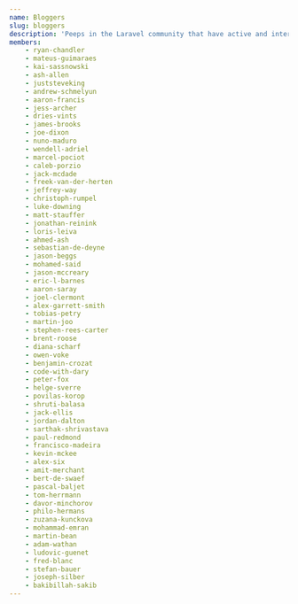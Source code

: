 ```yaml
---
name: Bloggers
slug: bloggers
description: 'Peeps in the Laravel community that have active and interesting blogs.'
members:
    - ryan-chandler
    - mateus-guimaraes
    - kai-sassnowski
    - ash-allen
    - juststeveking
    - andrew-schmelyun
    - aaron-francis
    - jess-archer
    - dries-vints
    - james-brooks
    - joe-dixon
    - nuno-maduro
    - wendell-adriel
    - marcel-pociot
    - caleb-porzio
    - jack-mcdade
    - freek-van-der-herten
    - jeffrey-way
    - christoph-rumpel
    - luke-downing
    - matt-stauffer
    - jonathan-reinink
    - loris-leiva
    - ahmed-ash
    - sebastian-de-deyne
    - jason-beggs
    - mohamed-said
    - jason-mccreary
    - eric-l-barnes
    - aaron-saray
    - joel-clermont
    - alex-garrett-smith
    - tobias-petry
    - martin-joo
    - stephen-rees-carter
    - brent-roose
    - diana-scharf
    - owen-voke
    - benjamin-crozat
    - code-with-dary
    - peter-fox
    - helge-sverre
    - povilas-korop
    - shruti-balasa
    - jack-ellis
    - jordan-dalton
    - sarthak-shrivastava
    - paul-redmond
    - francisco-madeira
    - kevin-mckee
    - alex-six
    - amit-merchant
    - bert-de-swaef
    - pascal-baljet
    - tom-herrmann
    - davor-minchorov
    - philo-hermans
    - zuzana-kunckova
    - mohammad-emran
    - martin-bean
    - adam-wathan
    - ludovic-guenet
    - fred-blanc
    - stefan-bauer
    - joseph-silber
    - bakibillah-sakib
---
```

